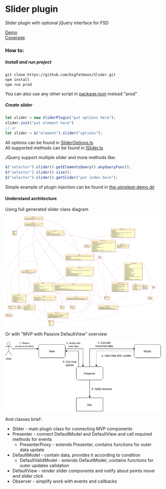 # Slider plugin
Slider plugin with optional jQuery interface for FSD

[Demo](https://bigfatmoon.github.io/Slider/index.html)  
[Coverage](https://bigfatmoon.github.io/Slider/coverage/lcov-report/index.html)

### How to:
##### Install and run project
```
git clone https://github.com/bigfatmoon/Slider.git
npm install
npm run prod
``` 
You can also use any other script in [package.json](./package.json) instead "prod"

##### Create slider
```javascript
let slider = new SliderPlugin("put options here");
slider.init("put element here")
// or
let slider = $("element").slider("options");
```
All options can be found in [SliderOptions.ts](src/slider/types/SliderOptions.ts)  
All supported methods can be found in [ISlider.ts](src/slider/Slider.ts)

JQuery support multiple slider and more methods like:
```javascript
$("selector").slider().getElementsQuery().anyQueryFunc();
$("selector").slider().size();
$("selector").slider().getSlider("put index here");
```
Simple example of plugin injection can be found in [the-simplest-demo dir](./the-simplest-demo)
#### Understand architecture

Using full generated slider class diagram

![uml](./uml/uml.svg)

Or with "MVP with Passive DefaultView" overview

![overview](./uml/overview.png)      

And classes brief:
* Slider - main plugin class for connecting MVP components
* Presenter - connect DefaultModel and DefaultView and call required methods for events
  * PresenterProxy - extends Presenter,  contains functions for outer data update
* DefaultModel - contain data, provides it according to condition
  * DefaultValidModel - extends DefaultModel, contains functions for outer updates validation
* DefaultView - render slider components and notify about points move and slider click
* Observer - simplify work with events and callbacks
